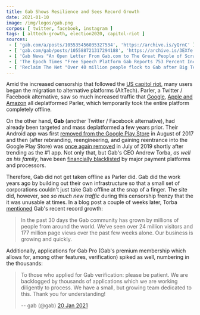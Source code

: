 ```yaml
---
title: Gab Shows Resilience and Sees Record Growth
date: 2021-01-10
image: /img/logos/gab.png
corpos: [ twitter, facebook, instagram ]
tags: [ alttech-growth, election2020, capitol-riot ]
sources:
 - [ 'gab.com/a/posts/105535456035327534', 'https://archive.is/yQrnC' ]
 - [ 'gab.com/gab/posts/105588721317294188', 'https://archive.is/3EXfe' ]
 - [ 'Gab News "An Open Letter From Gab.com to The Great People of Scranton, PA" by Andrew Torba (19 Jan 2021)', 'https://archive.is/f2pzV' ]
 - [ 'The Epoch Times "Free Speech Platform Gab Reports 753 Percent Increase in Traffic in 24 Hours" by Zachary Stieber (10 Jan 2021)', 'https://www.theepochtimes.com/free-speech-platform-gab-reports-753-percent-increase-in-traffic-in-24-hours_3650640.html' ]
 - [ 'Reclaim The Net "Over 40 million people flock to Gab after Big Tech censorship spree" by Rick Findlay (11 Jan 2021)', 'https://reclaimthenet.org/over-40-million-people-flock-to-gab/' ]
---
```


Amid the increased censorship that followed the [US capitol
riot](/t/us-capitol-riot/), many users began the migration to alternative
platforms (AltTech). Parler, a Twitter / Facebook alternative, saw so much
increased traffic that
[Google](/e/google-removes-parler-from-play-store/), [Apple and
Amazon](/e/apple-removes-parler-from-app-store/) all deplatformed Parler,
which temporarily took the entire platform completely offline.

On the other hand, **Gab** (another Twitter / Facebook alternative), had
already been targeted and mass deplatformed a few years prior. Their Android
app was first [removed from the Google Play
Store](/e/google-removes-gab-from-play-store/) in August of 2017 and then
(after rebranding, reengineering, and gaining reentrance into the Google Play
Store) was [once again removed](/e/google-bans-gab-from-play-store-again/)
in July of 2019 shortly after trending as the #1 app. Not only that, but Gab's
CEO Andrew Torba, _as well as his family_, have been [financially
blacklisted](https://archive.is/YTQNV) by major payment platforms and
processors.

Therefore, Gab did not get taken offline as Parler did. Gab did the work years
ago by building out their own infrastructure so that a small set of
corporations couldn't just take Gab offline at the snap of a finger. The site
did, however, see _so much new traffic_ during this censorship frenzy that the
it was unusable at times. In a blog post a couple of weeks later, Torba
[mentioned](https://archive.is/f2pzV#selection-567.0-567.224) Gab's recent
record growth:

> In the past 30 days the Gab community has grown by millions of people from
> around the world. We’ve seen over 24 million visitors and 177 million page
> views over the past few weeks alone. Our business is growing and quickly.

Additionally, applications for Gab Pro (Gab's premium membership which allows
for, among other features, verification) spiked as well, numbering in the
thousands:

> To those who applied for Gab verification: please be patient. We are
> backlogged by thousands of applications which we are working diligently to
> process. We have a small, but growing team dedicated to this. Thank you for
> understanding!
>
> -- gab (@gab) [20 Jan 2021](https://gab.com/gab/posts/105588721317294188)
